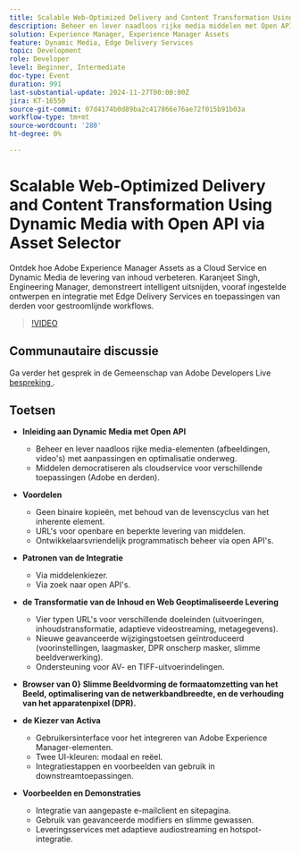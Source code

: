 ```yaml
---
title: Scalable Web-Optimized Delivery and Content Transformation Using Dynamic Media with Open API via Asset Selector
description: Beheer en lever naadloos rijke media middelen met Open API van Dynamic Media, die aanpassing, optimalisering, en ontwikkelaarsvriendelijk programmatic beheer, samen met geavanceerde modifiers, slimme beeldverwerking, en veelzijdige integratiepatronen aanbieden.
solution: Experience Manager, Experience Manager Assets
feature: Dynamic Media, Edge Delivery Services
topic: Development
role: Developer
level: Beginner, Intermediate
doc-type: Event
duration: 991
last-substantial-update: 2024-11-27T00:00:00Z
jira: KT-16550
source-git-commit: 07d4174b0d89ba2c417866e76ae72f015b91b03a
workflow-type: tm+mt
source-wordcount: '280'
ht-degree: 0%

---
```



# Scalable Web-Optimized Delivery and Content Transformation Using Dynamic Media with Open API via Asset Selector

Ontdek hoe Adobe Experience Manager Assets as a Cloud Service en Dynamic Media de levering van inhoud verbeteren. Karanjeet Singh, Engineering Manager, demonstreert intelligent uitsnijden, vooraf ingestelde ontwerpen en integratie met Edge Delivery Services en toepassingen van derden voor gestroomlijnde workflows.

>[!VIDEO](https://video.tv.adobe.com/v/3440336/?learn=on&enablevpops)

## Communautaire discussie

Ga verder het gesprek in de Gemeenschap van Adobe Developers Live [ bespreking ](https://adobe.ly/3YMhKU9).

## Toetsen

* **Inleiding aan Dynamic Media met Open API**
   * Beheer en lever naadloos rijke media-elementen (afbeeldingen, video&#39;s) met aanpassingen en optimalisatie onderweg.
   * Middelen democratiseren als cloudservice voor verschillende toepassingen (Adobe en derden).

* **Voordelen**
   * Geen binaire kopieën, met behoud van de levenscyclus van het inherente element.
   * URL&#39;s voor openbare en beperkte levering van middelen.
   * Ontwikkelaarsvriendelijk programmatisch beheer via open API&#39;s.

* **Patronen van de Integratie**
   * Via middelenkiezer.
   * Via zoek naar open API&#39;s.

* **de Transformatie van de Inhoud en Web Geoptimaliseerde Levering**
   * Vier typen URL&#39;s voor verschillende doeleinden (uitvoeringen, inhoudstransformatie, adaptieve videostreaming, metagegevens).
   * Nieuwe geavanceerde wijzigingstoetsen geïntroduceerd (voorinstellingen, laagmasker, DPR onscherp masker, slimme beeldverwerking).
   * Ondersteuning voor AV- en TIFF-uitvoerindelingen.

* **Browser van 0} Slimme Beeldvorming de formaatomzetting van het Beeld, optimalisering van de netwerkbandbreedte, en de verhouding van het apparatenpixel (DPR).**

* **de Kiezer van Activa**
   * Gebruikersinterface voor het integreren van Adobe Experience Manager-elementen.
   * Twee UI-kleuren: modaal en reëel.
   * Integratiestappen en voorbeelden van gebruik in downstreamtoepassingen.

* **Voorbeelden en Demonstraties**
   * Integratie van aangepaste e-mailclient en sitepagina.
   * Gebruik van geavanceerde modifiers en slimme gewassen.
   * Leveringsservices met adaptieve audiostreaming en hotspot-integratie.
